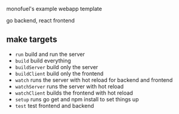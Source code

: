 monofuel's example webapp template

go backend, react frontend

## make targets
- `run` build and run the server
- `build` build everything
- `buildServer` build only the server
- `buildClient` build only the frontend
- `watch` runs the server with hot reload for backend and frontend
- `watchServer` runs the server with hot reload
- `watchClient` builds the frontend with hot reload
- `setup` runs go get and npm install to set things up
- `test` test frontend and backend
